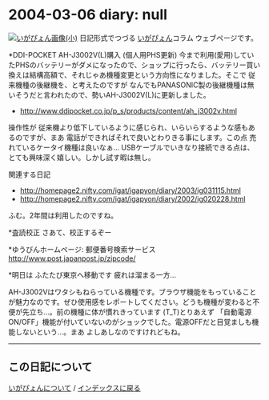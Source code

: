 2004-03-06 diary: null
=====================================================================================================
[![いがぴょん画像(小)](https://igapyon.github.io/diary/images/iga200306s.jpg "いがぴょん")](https://igapyon.github.io/diary/memo/memoigapyon.html) 日記形式でつづる [いがぴょん](https://igapyon.github.io/diary/memo/memoigapyon.html)コラム ウェブページです。

*DDI-POCKET AH-J3002V(L)購入 (個人用PHS更新)
今まで利用(愛用)していたPHSのバッテリーがダメになったので、ショップに行ったら、バッテリー買い換えは結構高額で、それじゃあ機種変更という方向性になりました。そこで 従来機種の後継機を、と考えたのですが なんでもPANASONIC製の後継機種は無いそうだと言われたので、勢いAH-J3002V(L)に更新しました。

* http://www.ddipocket.co.jp/p_s/products/content/ah_j3002v.html

操作性が 従来機より低下しているように感じられ、いらいらするような感もあるのですが、まあ 電話ができればそれで良いとわりきる事にします。この点 売れているケータイ機種は良いなぁ…
USBケーブルでいきなり接続できる点は、とても興味深く嬉しい。しかし試す暇は無し。

関連する日記

* http://homepage2.nifty.com/igat/igapyon/diary/2003/ig031115.html
* http://homepage2.nifty.com/igat/igapyon/diary/2002/ig020228.html 

ふむ。2年間は利用したのですね。

*査読校正
さあて、校正するぞー

*ゆうびんホームページ: 郵便番号検索サービス
http://www.post.japanpost.jp/zipcode/

*明日は ふたたび東京へ移動です
疲れは溜まる一方…

AH-J3002Vはワタシもねらっている機種です。ブラウザ機能をもっていることが魅力なのです。ぜひ使用感をレポートしてください。どうも機種が変わると不便が先立ち…。前の機種に体が慣れきっています (T_T)とりあえず 「自動電源ON/OFF」機能が付いていないのがショックでした。電源OFFだと目覚ましも機能しないという…。まあ よしあしなのですけれどもね。


----------------------------------------------------------------------------------------------------

## この日記について
[いがぴょんについて](http://www.igapyon.jp/igapyon/diary/memo/memoigapyon.html) / [インデックスに戻る](https://igapyon.github.io/diary/idxall.html)
